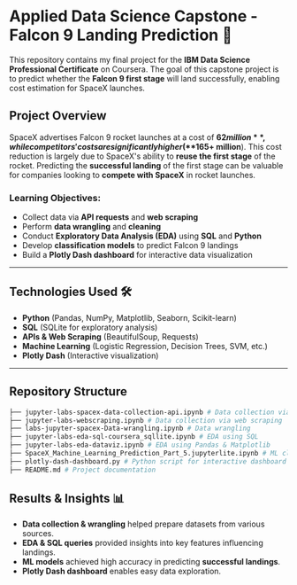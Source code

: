 # Applied Data Science Capstone - Falcon 9 Landing Prediction 🚀

This repository contains my final project for the **IBM Data Science Professional Certificate** on Coursera. The goal of this capstone project is to predict whether the **Falcon 9 first stage** will land successfully, enabling cost estimation for SpaceX launches.

## Project Overview

SpaceX advertises Falcon 9 rocket launches at a cost of **$62 million**, while competitors' costs are significantly higher (**$165+ million**). This cost reduction is largely due to SpaceX's ability to **reuse the first stage** of the rocket. Predicting the **successful landing** of the first stage can be valuable for companies looking to **compete with SpaceX** in rocket launches.

### Learning Objectives:
- Collect data via **API requests** and **web scraping**
- Perform **data wrangling** and **cleaning**
- Conduct **Exploratory Data Analysis (EDA)** using **SQL** and **Python**
- Develop **classification models** to predict Falcon 9 landings
- Build a **Plotly Dash dashboard** for interactive data visualization

---

## Technologies Used 🛠️

- **Python** (Pandas, NumPy, Matplotlib, Seaborn, Scikit-learn)
- **SQL** (SQLite for exploratory analysis)
- **APIs & Web Scraping** (BeautifulSoup, Requests)
- **Machine Learning** (Logistic Regression, Decision Trees, SVM, etc.)
- **Plotly Dash** (Interactive visualization)

---

## Repository Structure 
```bash
├── jupyter-labs-spacex-data-collection-api.ipynb # Data collection via API    
├── jupyter-labs-webscraping.ipynb # Data collection via web scraping    
├── labs-jupyter-spacex-Data-wrangling.ipynb # Data wrangling    
├── jupyter-labs-eda-sql-coursera_sqllite.ipynb # EDA using SQL    
├── jupyter-labs-eda-dataviz.ipynb # EDA using Pandas & Matplotlib    
├── SpaceX_Machine_Learning_Prediction_Part_5.jupyterlite.ipynb # ML classification models    
├── plotly-dash-dashboard.py # Python script for interactive dashboard   
├── README.md # Project documentation
```

## Results & Insights 📊

- **Data collection & wrangling** helped prepare datasets from various sources.
- **EDA & SQL queries** provided insights into key features influencing landings.
- **ML models** achieved high accuracy in predicting **successful landings**.
- **Plotly Dash dashboard** enables easy data exploration.


